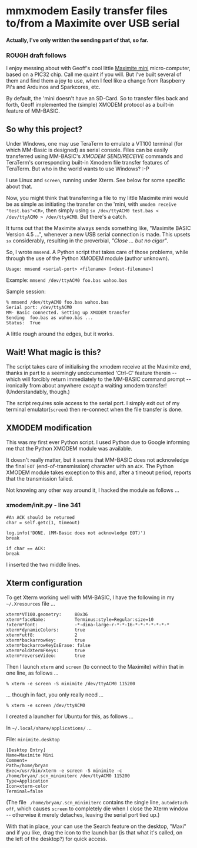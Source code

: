 # mmxmodem Easily transfer files to/from a Maximite over USB serial

#### Actually, I've only written the sending part of that, so far.

### ROUGH draft follows

I enjoy messing about with Geoff's cool little <a href="http://geoffg.net/mini-maximite.html">Maximite mini</a> micro-computer, based on a PIC32 chip. Call me quaint if you will. But I've built several of them and find them a joy to use, when I feel like a change from Raspberry Pi's and Arduinos and Sparkcores, etc.

By default, the 'mini doesn't have an SD-Card. So to transfer files back and forth, Geoff implemented the (simple) XMODEM protocol as a built-in feature of MM-BASIC.

## So why this project?

Under Windows, one may use TeraTerm to emulate a VT100 terminal (for which MM-Basic is designed) as serial console. Files can be easily transferred using MM-BASIC's _XMODEM SEND/RECEIVE_ commands and TeraTerm's corresponding built-in Xmodem file transfer features of TeraTerm. But who in the world wants to use Windows? :-P

I use Linux and ```screen```, running under Xterm. See below for some specific about that.

Now, you might think that transferring a file to my little Maximite mini would be
as simple as initiating the transfer on the 'mini, with ```xmodem receive
"test.bas"<CR>```, then simply using ```sx /dev/ttyACM0 test.bas < /dev/ttyACM0 >
/dev/ttyACM0```. But there's a catch.

It turns out that the Maximite always sends something like, "Maximite BASIC
Version 4.5 ...", whenever a new USB serial connection is made. This upsets
```sx``` considerably, resulting in the proverbial, _"Close ... but no cigar"_.

So, I wrote ```mmsend```. A Python script that takes care of those problems, while through the use of the Python XMODEM module (author unknown).

```Usage: mmsend <serial-port> <filename> [<dest-filename>]```

Example: ```mmsend /dev/ttyACM0 foo.bas wahoo.bas```

Sample session:

    % mmsend /dev/ttyACM0 foo.bas wahoo.bas
    Serial port: /dev/ttyACM0
    MM- Basic connected. Setting up XMODEM transfer
    Sending  foo.bas as wahoo.bas ...
    Status:  True

A little rough around the edges, but it works.

## Wait! What magic is this?

The script takes care of initialising the xmodem receive at the Maximite end, thanks in part to a seemingly undocumented 'Ctrl-C' feature therein -- which will forcibly return immediately to the MM-BASIC command prompt -- ironically from about anywhere _except_ a waiting xmodem transfer! (Understandably, though.)

The script requires sole access to the serial port. I simply exit out of my terminal emulator(```screen```) then re-connect when the file transfer is done.

## XMODEM modification

This was my first ever Python script. I used Python due to Google informing me that the Python XMODEM module was available.

It doesn't really matter, but it seems that MM-BASIC does not acknowledge the
final ```EOT``` (end-of-transmission) character with an ```ACK```. The Python
XMODEM module takes exception to this and, after a timeout period, reports that
the transmission failed.

Not knowing any other way around it, I hacked the module as follows ...


### xmodem/__init__.py - line 341
    #An ACK should be returned
    char = self.getc(1, timeout)
    
    log.info('DONE. (MM-Basic does not acknowledge EOT)')
    break
                                                            
    if char == ACK:
    break

I inserted the two middle lines.


## Xterm configuration

To get Xterm working well with MM-BASIC, I have the following in my ```~/.Xresources``` file ...

    xterm*VT100.geometry:     80x36
    xterm*faceName:           Terminus:style=Regular:size=10
    !xterm*font:              -*-dina-large-r-*-*-16-*-*-*-*-*-*-*
    xterm*dynamicColors:      true
    xterm*utf8:               2
    xterm*backarrowKey:       true
    xterm*backarrowKeyIsErase: false
    xterm*oldXtermFKeys:      true
    xterm*reverseVideo:       true

Then I launch ```xterm``` and ```screen``` (to connect to the Maximite) within that in one line, as follows ...

    % xterm -e screen -S minimite /dev/ttyACM0 115200

... though in fact, you only really need ...

    % xterm -e screen /dev/ttyACM0

I created a launcher for Ubuntu for this, as follows ...

In ```~/.local/share/applications/``` ...

File: ```minimite.desktop```

    [Desktop Entry]
    Name=Maximite Mini
    Comment=
    Path=/home/bryan
    Exec=/usr/bin/xterm -e screen -S minimite -c /home/bryan/.scn_minimiterc /dev/ttyACM0 115200
    Type=Application
    Icon=xterm-color
    Terminal=false

(The file ``` /home/bryan/.scn_minimiterc``` contains the single line, ```autodetach off```, which causes ```screen``` to completely die when I close the Xterm window -- otherwise it merely detaches, leaving the serial port tied up.)

With that in place, your can use the Search feature on the desktop, "Maxi" and if you like, drag the icon to the launch bar (is that what it's called, on the left of the desktop?) for quick access.



